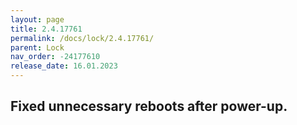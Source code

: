 ```yaml
---
layout: page
title: 2.4.17761
permalink: /docs/lock/2.4.17761/
parent: Lock
nav_order: -24177610
release_date: 16.01.2023
---
```


## Fixed unnecessary reboots after power-up.
